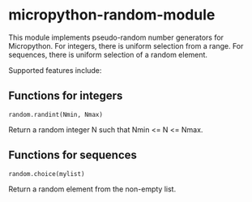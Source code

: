 # micropython-random-module
This module implements pseudo-random number generators for Micropython. For integers, there is uniform selection from a range. For sequences, there is uniform selection of a random element.

Supported features include:

## Functions for integers

    random.randint(Nmin, Nmax)

Return a random integer N such that Nmin <= N <= Nmax.
    
## Functions for sequences

    random.choice(mylist)

Return a random element from the non-empty list.
